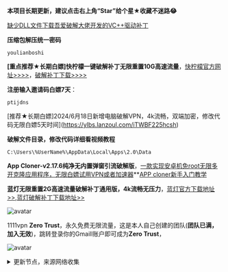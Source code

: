 **本项目长期更新，建议点击右上角“Star”给个星★收藏不迷路😂**

[缺少DLL文件下载吾爱破解大佬开发的VC++驱动补丁](https://ylbs.lanzoul.com/iARSM265nfeb)

**压缩包解压统一密码**

```
youlianboshi
```


**[重点推荐★长期白嫖]快柠檬一键破解补丁无限重置10G高速流量**，[快柠檬官方网址>>>>](https://knm03.com/s/acn01/ptijdns)，[破解补丁下载>>>>](https://ylbs.lanzoul.com/igO3g26dlxbc)

**注册输入邀请码白嫖7天**：

```
ptijdns
```

[推荐★长期白嫖]2024/6月18日新增电脑破解VPN，4k流畅，双端加密，修改代码无限白嫖5天时间](https://ylbs.lanzoul.com/iTWBF225hcsh)

**破解文件目录，修改代码详细看视频教程**

```
C:\Users\%UserName%\AppData\Local\Apps\2.0\Data
```


**App Cloner-v2.17.6纯净无内置弹窗引流破解版**，[一款实现安卓机免root无限多开克隆应用程序，无限白嫖试用VPN或者加速器](https://ylbs.lanzoul.com/iixHk28gpt9a)**[APP cloner新手入门教学](https://ylbs.lanzoul.com/iBEtF294r57a)


**蓝灯无限重置2G高速流量破解补丁通用版，4k流畅无压力**，[蓝灯官方下载地址>>](https://github.com/getlantern),[蓝灯破解补丁下载地址>>](https://ylbs.lanzoul.com/iGU9826ct4va)

![avatar](https://telegra.ph/file/c58a47369d00cdb54a55c.png)

1111vpn **Zero Trust**，永久免费无限流量，这是本人自己创建的团队(**团队已满，加入无效**)，跳转登录你的Gmaill账户即可成为**Zero Trust**，

![avatar](https://telegra.ph/file/8d3184b149c40175bd3b0.jpg)

<details><summary>更新节点，来源网络收集</summary>
<p>

#### 点击一下即可全部复制
